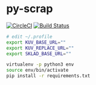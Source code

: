 # py-scrap


[![CircleCI](https://circleci.com/gh/d-bo/py-scrap/tree/master.svg?style=svg)](https://circleci.com/gh/d-bo/py-scrap/tree/master)
[![Build Status](https://travis-ci.org/d-bo/py-scrap.svg?branch=master)](https://travis-ci.org/d-bo/py-scrap)

```sh
# edit ~/.profile
export KUV_BASE_URL=""
export KUV_REPLACE_URL=""
export SKLAD_BASE_URL=""
```

```sh
virtualenv -p python3 env
source env/bin/activate
pip install -r requirements.txt
```
